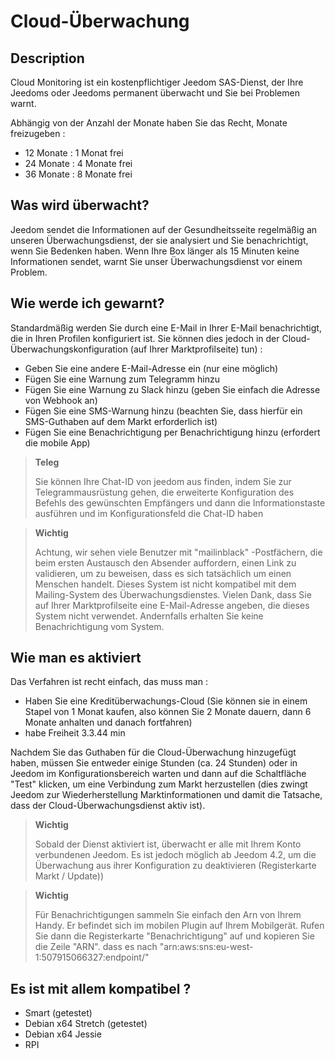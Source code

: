 # Cloud-Überwachung

## Description

Cloud Monitoring ist ein kostenpflichtiger Jeedom SAS-Dienst, der Ihre Jeedoms oder Jeedoms permanent überwacht und Sie bei Problemen warnt.

Abhängig von der Anzahl der Monate haben Sie das Recht, Monate freizugeben : 

- 12 Monate : 1 Monat frei
- 24 Monate : 4 Monate frei
- 36 Monate : 8 Monate frei

## Was wird überwacht?

Jeedom sendet die Informationen auf der Gesundheitsseite regelmäßig an unseren Überwachungsdienst, der sie analysiert und Sie benachrichtigt, wenn Sie Bedenken haben. Wenn Ihre Box länger als 15 Minuten keine Informationen sendet, warnt Sie unser Überwachungsdienst vor einem Problem.

## Wie werde ich gewarnt?

Standardmäßig werden Sie durch eine E-Mail in Ihrer E-Mail benachrichtigt, die in Ihren Profilen konfiguriert ist. Sie können dies jedoch in der Cloud-Überwachungskonfiguration (auf Ihrer Marktprofilseite) tun) : 

- Geben Sie eine andere E-Mail-Adresse ein (nur eine möglich)
- Fügen Sie eine Warnung zum Telegramm hinzu
- Fügen Sie eine Warnung zu Slack hinzu (geben Sie einfach die Adresse von Webhook an)
- Fügen Sie eine SMS-Warnung hinzu (beachten Sie, dass hierfür ein SMS-Guthaben auf dem Markt erforderlich ist)
- Fügen Sie eine Benachrichtigung per Benachrichtigung hinzu (erfordert die mobile App) 

> **Teleg**
>
> Sie können Ihre Chat-ID von jeedom aus finden, indem Sie zur Telegrammausrüstung gehen, die erweiterte Konfiguration des Befehls des gewünschten Empfängers und dann die Informationstaste ausführen und im Konfigurationsfeld die Chat-ID haben

> **Wichtig**
>
> Achtung, wir sehen viele Benutzer mit "mailinblack" -Postfächern, die beim ersten Austausch den Absender auffordern, einen Link zu validieren, um zu beweisen, dass es sich tatsächlich um einen Menschen handelt. Dieses System ist nicht kompatibel mit dem Mailing-System des Überwachungsdienstes. Vielen Dank, dass Sie auf Ihrer Marktprofilseite eine E-Mail-Adresse angeben, die dieses System nicht verwendet. Andernfalls erhalten Sie keine Benachrichtigung vom System.

## Wie man es aktiviert

Das Verfahren ist recht einfach, das muss man : 

- Haben Sie eine Kreditüberwachungs-Cloud (Sie können sie in einem Stapel von 1 Monat kaufen, also können Sie 2 Monate dauern, dann 6 Monate anhalten und danach fortfahren)
- habe Freiheit 3.3.44 min

Nachdem Sie das Guthaben für die Cloud-Überwachung hinzugefügt haben, müssen Sie entweder einige Stunden (ca. 24 Stunden) oder in Jeedom im Konfigurationsbereich warten und dann auf die Schaltfläche "Test" klicken, um eine Verbindung zum Markt herzustellen (dies zwingt Jeedom zur Wiederherstellung Marktinformationen und damit die Tatsache, dass der Cloud-Überwachungsdienst aktiv ist).

>**Wichtig**
>
> Sobald der Dienst aktiviert ist, überwacht er alle mit Ihrem Konto verbundenen Jeedom. Es ist jedoch möglich ab Jeedom 4.2, um die Überwachung aus ihrer Konfiguration zu deaktivieren (Registerkarte Markt / Update))

>**Wichtig**
>
> Für Benachrichtigungen sammeln Sie einfach den Arn von Ihrem Handy. Er befindet sich im mobilen Plugin auf Ihrem Mobilgerät. Rufen Sie dann die Registerkarte "Benachrichtigung" auf und kopieren Sie die Zeile "ARN". dass es nach "arn:aws:sns:eu-west-1:507915066327:endpoint/"

## Es ist mit allem kompatibel ?

- Smart (getestet)
- Debian x64 Stretch (getestet)
- Debian x64 Jessie
- RPI
